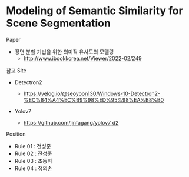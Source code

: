 # Modeling of Semantic Similarity for Scene Segmentation

Paper
 - 장면 분할 기법을 위한 의미적 유사도의 모델링  
     - http://www.ibookkorea.net/Viewer/2022-02/249  

참고 Site  
 - Detectron2  
    - https://velog.io/@seoyoon130/Windows-10-Detectron2-%EC%84%A4%EC%B9%98%ED%95%98%EA%B8%B0  
  
 - Yolov7  
    - https://github.com/jinfagang/yolov7_d2  
  
Position  
 - Rule 01 : 전성준  
 - Rule 02 : 전성준  
 - Rule 03 : 조동휘  
 - Rule 04 : 정의손  
